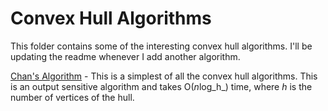 # Convex Hull Algorithms

This folder contains some of the interesting convex hull algorithms. I'll be updating the readme whenever I add another algorithm.

[Chan's Algorithm](http://en.wikipedia.org/wiki/Chan%27s_algorithm "Chan's Algorithm Wikipedia") - This is a simplest of all the convex hull algorithms. This is an output sensitive algorithm and takes O(*n*log_h_) time, where *h* is the number of vertices of the hull.